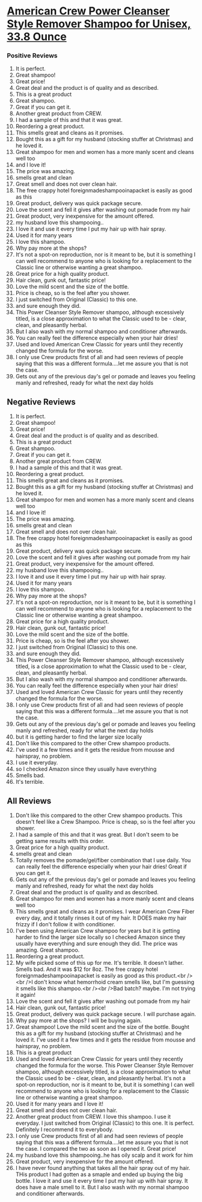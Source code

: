 # [American Crew Power Cleanser Style Remover Shampoo for Unisex, 33.8 Ounce](https://products.checkmycream.com/products/American-Crew-Power-Cleanser-Style-Remover-Shampoo-for-Unisex-33.8-Ounce.html)

### Positive Reviews

<ol>
      <li>It is perfect.</li>
      <li>Great shampoo!</li>
      <li>Great price!</li>
      <li>Great deal and the product is of quality and as described.</li>
      <li>This is a great product</li>
      <li>Great shampoo.</li>
      <li>Great if you can get it.</li>
      <li>Another great product from CREW.</li>
      <li>I had a sample of this and that it was great.  </li>
      <li>Reordering a great product.</li>
      <li>This smells great and cleans as it promises.</li>
      <li>Bought this as a gift for my husband (stocking stuffer at Christmas) and he loved it.  </li>
      <li>Great shampoo for men and women has a more manly scent and cleans well too</li>
      <li>and I love it!</li>
      <li>The price was amazing.  </li>
      <li>smells great and clean</li>
      <li>Great smell and does not over clean hair.</li>
      <li>The free crappy hotel foreignmadeshampooinapacket is easily as good as this</li>
      <li>Great product, delivery was quick package secure.  </li>
      <li>Love the scent and fell it gives after washing out pomade from my hair</li>
      <li>Great product, very inexpensive for the amount offered.</li>
      <li>my husband love this shampooing..</li>
      <li>I love it and use it every time I put my hair up with hair spray.</li>
      <li>Used it for many years</li>
      <li>I love this shampoo.</li>
      <li>Why pay more at the shops?</li>
      <li>It&#x27;s not a spot-on reproduction, nor is it meant to be, but it is something I can well recommend to anyone who is looking for a replacement to the Classic line or otherwise wanting a great shampoo.</li>
      <li>Great price for a high quality product.</li>
      <li>Hair clean, gunk out, fantastic price!</li>
      <li>Love the mild scent and the size of the bottle.  </li>
      <li>Price is cheap, so is the feel after you shower.</li>
      <li>I just switched from Original (Classic) to this one.</li>
      <li>and sure enough they did.  </li>
      <li>This Power Cleanser Style Remover shampoo, although excessively titled, is a close approximation to what the Classic used to be - clear, clean, and pleasantly herbal.  </li>
      <li>But I also wash with my normal shampoo and conditioner afterwards.</li>
      <li>You can really feel the difference especially when your hair dries!  </li>
      <li>Used and loved American Crew Classic for years until they recently changed the formula for the worse.  </li>
      <li>I only use Crew products first of all and had seen reviews of people saying that this was a different formula....let me assure you that is not the case.</li>
      <li>Gets out any of the previous day&#x27;s gel or pomade and leaves you feeling manly and refreshed, ready for what the next day holds</li>
</ol>


<h2>Negative Reviews</h2>
<ol>
<li> It is perfect.</li>
<li> Great shampoo!</li>
<li> Great price!</li>
<li> Great deal and the product is of quality and as described.</li>
<li> This is a great product</li>
<li> Great shampoo.</li>
<li> Great if you can get it.</li>
<li> Another great product from CREW.</li>
<li> I had a sample of this and that it was great.  </li>
<li> Reordering a great product.</li>
<li> This smells great and cleans as it promises.</li>
<li> Bought this as a gift for my husband (stocking stuffer at Christmas) and he loved it.  </li>
<li> Great shampoo for men and women has a more manly scent and cleans well too</li>
<li> and I love it!</li>
<li> The price was amazing.  </li>
<li> smells great and clean</li>
<li> Great smell and does not over clean hair.</li>
<li> The free crappy hotel foreignmadeshampooinapacket is easily as good as this</li>
<li> Great product, delivery was quick package secure.  </li>
<li> Love the scent and fell it gives after washing out pomade from my hair</li>
<li> Great product, very inexpensive for the amount offered.</li>
<li> my husband love this shampooing..</li>
<li> I love it and use it every time I put my hair up with hair spray.</li>
<li> Used it for many years</li>
<li> I love this shampoo.</li>
<li> Why pay more at the shops?</li>
<li> It&#x27;s not a spot-on reproduction, nor is it meant to be, but it is something I can well recommend to anyone who is looking for a replacement to the Classic line or otherwise wanting a great shampoo.</li>
<li> Great price for a high quality product.</li>
<li> Hair clean, gunk out, fantastic price!</li>
<li> Love the mild scent and the size of the bottle.  </li>
<li> Price is cheap, so is the feel after you shower.</li>
<li> I just switched from Original (Classic) to this one.</li>
<li> and sure enough they did.  </li>
<li> This Power Cleanser Style Remover shampoo, although excessively titled, is a close approximation to what the Classic used to be - clear, clean, and pleasantly herbal.  </li>
<li> But I also wash with my normal shampoo and conditioner afterwards.</li>
<li> You can really feel the difference especially when your hair dries!  </li>
<li> Used and loved American Crew Classic for years until they recently changed the formula for the worse.  </li>
<li> I only use Crew products first of all and had seen reviews of people saying that this was a different formula....let me assure you that is not the case.</li>
<li> Gets out any of the previous day&#x27;s gel or pomade and leaves you feeling manly and refreshed, ready for what the next day holds</li>
<li> but it is getting harder to find the larger size locally</li>
<li> Don&#x27;t like this compared to the other Crew shampoo products.</li>
<li> I&#x27;ve used it a few times and it gets the residue from mousse and hairspray, no problem.</li>
<li> I use it everyday.</li>
<li> so I checked Amazon since they usually have everything</li>
<li> Smells bad.</li>
<li> It&#x27;s terrible.</li>
</ol>

<h2>All Reviews</h2>

<ol>
    <li> Don&#x27;t like this compared to the other Crew shampoo products. This doesn&#x27;t feel like a Crew Shampoo. Price is cheap, so is the feel after you shower.</li>
    <li> I had a sample of this and that it was great.  But I don&#x27;t seem to be getting same results with this order.</li>
    <li> Great price for a high quality product.</li>
    <li> smells great and clean</li>
    <li> Totally removes the pomade/gel/fiber combination that I use daily.  You can really feel the difference especially when your hair dries!  Great if you can get it.</li>
    <li> Gets out any of the previous day&#x27;s gel or pomade and leaves you feeling manly and refreshed, ready for what the next day holds</li>
    <li> Great deal and the product is of quality and as described.</li>
    <li> Great shampoo for men and women has a more manly scent and cleans well too</li>
    <li> This smells great and cleans as it promises. I wear American Crew Fiber every day, and it totally rinses it out of my hair. It DOES make my hair frizzy if I don&#x27;t follow it with conditioner.</li>
    <li> I&#x27;ve been using American Crew shampoo for years but it is getting harder to find the larger size locally so I checked Amazon since they usually have everything and sure enough they did.  The price was amazing.  Great shampoo.</li>
    <li> Reordering a great product.</li>
    <li> My wife picked some of this up for me. It&#x27;s terrible. It doesn&#x27;t lather. Smells bad. And it was $12 for 8oz. The free crappy hotel foreignmadeshampooinapacket is easily as good as this product.&lt;br /&gt;&lt;br /&gt;I don&#x27;t know what hemorrhoid cream smells like, but I&#x27;m guessing it smells like this shampoo.&lt;br /&gt;&lt;br /&gt;Bad batch? maybe. I&#x27;m not trying it again!</li>
    <li> Love the scent and fell it gives after washing out pomade from my hair</li>
    <li> Hair clean, gunk out, fantastic price!</li>
    <li> Great product, delivery was quick package secure.  I will purchase again.</li>
    <li> Why pay more at the shops? I will be buying again.</li>
    <li> Great shampoo! Love the mild scent and the size of the bottle.  Bought this as a gift for my husband (stocking stuffer at Christmas) and he loved it.  I&#x27;ve used it a few times and it gets the residue from mousse and hairspray, no problem.</li>
    <li> This is a great product</li>
    <li> Used and loved American Crew Classic for years until they recently changed the formula for the worse.  This Power Cleanser Style Remover shampoo, although excessively titled, is a close approximation to what the Classic used to be - clear, clean, and pleasantly herbal.  It&#x27;s not a spot-on reproduction, nor is it meant to be, but it is something I can well recommend to anyone who is looking for a replacement to the Classic line or otherwise wanting a great shampoo.</li>
    <li> Used it for many years and I love it!</li>
    <li> Great smell and does not over clean hair.</li>
    <li> Another great product from CREW. I love this shampoo. I use it everyday. I just switched from Original (Classic) to this one. It is perfect. Definitely I recommend it to everybody.</li>
    <li> I only use Crew products first of all and had seen reviews of people saying that this was a different formula....let me assure you that is not the case. I compared the two as soon as I opened it. Great price!</li>
    <li> my husband love this shampooing..he has oily scalp and it work for him</li>
    <li> Great product, very inexpensive for the amount offered.</li>
    <li> I have never found anything that takes all the hair spray out of my hair. THis product I had gotten as a smaple and ended up buying the big bottle. I love it and use it every time I put my hair up with hair spray. It does have a male smell to it. But I also wash with my normal shampoo and conditioner afterwards.</li>
</ol>





